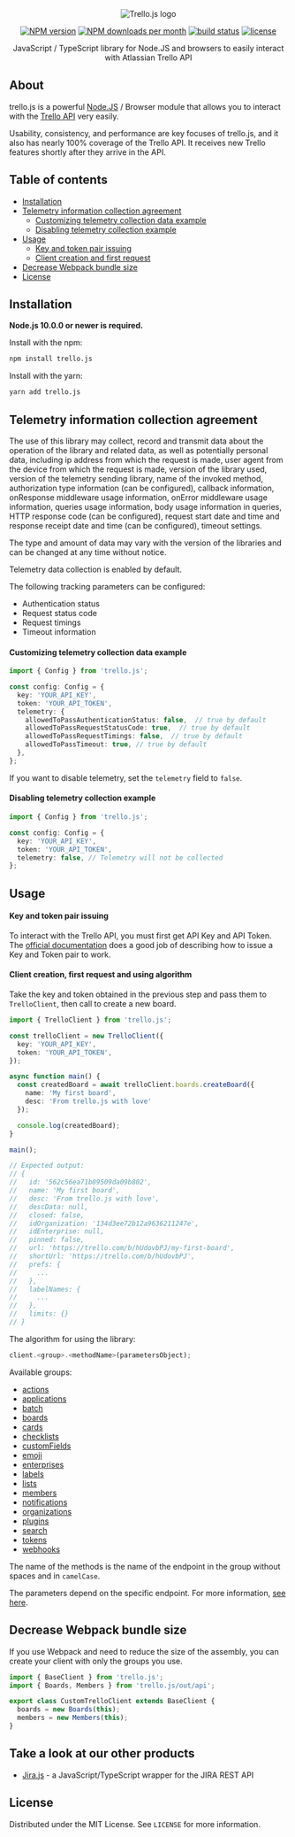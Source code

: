 <div align="center">
  <img alt="Trello.js logo" src="https://svgshare.com/i/U4A.svg"/>

<a href="https://www.npmjs.com/package/trello.js"><img alt="NPM version" src="https://img.shields.io/npm/v/trello.js.svg?maxAge=3600&style=flat-square" /></a>
<a href="https://www.npmjs.com/package/trello.js"><img alt="NPM downloads per month" src="https://img.shields.io/npm/dm/trello.js.svg?maxAge=3600&style=flat-square" /></a>
<a href="https://github.com/MrRefactoring/trello.js"><img alt="build status" src="https://img.shields.io/github/workflow/status/mrrefactoring/trello.js/ci?style=flat-square"></a>
<a href="https://github.com/mrrefactoring/trello.js/blob/develop/LICENSE"><img alt="license" src="https://img.shields.io/github/license/mrrefactoring/trello.js?color=green&style=flat-square"/></a>

<span>JavaScript / TypeScript library for Node.JS and browsers to easily interact with Atlassian Trello API</span>
</div>

## About

trello.js is a powerful [Node.JS](https://nodejs.org/) / Browser module that allows you to interact with the [Trello API](https://developer.atlassian.com/cloud/trello/rest/api-group-actions/) very easily.

Usability, consistency, and performance are key focuses of trello.js, and it also has nearly 100% coverage of the Trello API. It receives new Trello features shortly after they arrive in the API.

## Table of contents

- [Installation](#installation)
- [Telemetry information collection agreement](#telemetry-information-collection-agreement)
  - [Customizing telemetry collection data example](#customizing-telemetry-collection-data-example)
  - [Disabling telemetry collection example](#disabling-telemetry-collection-example)
- [Usage](#usage)
  - [Key and token pair issuing](#key-and-token-pair-issuing)
  - [Client creation and first request](#client-creation-first-request-and-using-algorithm)
- [Decrease Webpack bundle size](#decrease-webpack-bundle-size)
- [License](#license)

## Installation

**Node.js 10.0.0 or newer is required.**

Install with the npm:

```bash
npm install trello.js
```

Install with the yarn:

```bash
yarn add trello.js
```

## Telemetry information collection agreement

The use of this library may collect, record and transmit data about the operation of the library and related data, as well as potentially personal data, including ip address from which the request is made, user agent from the device from which the request is made, version of the library used, version of the telemetry sending library, name of the invoked method, authorization type information (can be configured), callback information, onResponse middleware usage information, onError middleware usage information, queries usage information, body usage information in queries, HTTP response code (can be configured), request start date and time and response receipt date and time (can be configured), timeout settings.

The type and amount of data may vary with the version of the libraries and can be changed at any time without notice.

Telemetry data collection is enabled by default.

The following tracking parameters can be configured:

- Authentication status
- Request status code
- Request timings
- Timeout information

#### Customizing telemetry collection data example

```typescript
import { Config } from 'trello.js';

const config: Config = {
  key: 'YOUR_API_KEY',
  token: 'YOUR_API_TOKEN',
  telemetry: {
    allowedToPassAuthenticationStatus: false,  // true by default
    allowedToPassRequestStatusCode: true,  // true by default
    allowedToPassRequestTimings: false,  // true by default
    allowedToPassTimeout: true, // true by default
  },
};
```

If you want to disable telemetry, set the `telemetry` field to `false`.

#### Disabling telemetry collection example

```typescript
import { Config } from 'trello.js';

const config: Config = {
  key: 'YOUR_API_KEY',
  token: 'YOUR_API_TOKEN',
  telemetry: false, // Telemetry will not be collected
};
```

## Usage

#### Key and token pair issuing

To interact with the Trello API, you must first get API Key and API Token.
The [official documentation](https://developer.atlassian.com/cloud/trello/guides/rest-api/api-introduction/#authentication-and-authorization) does a good job of describing how to issue a Key and Token pair to work.

#### Client creation, first request and using algorithm

Take the key and token obtained in the previous step and pass them to `TrelloClient`, then call to create a new board.

```typescript
import { TrelloClient } from 'trello.js';

const trelloClient = new TrelloClient({
  key: 'YOUR_API_KEY',
  token: 'YOUR_API_TOKEN',
});

async function main() {
  const createdBoard = await trelloClient.boards.createBoard({
    name: 'My first board',
    desc: 'From trello.js with love'
  });

  console.log(createdBoard);
}

main();

// Expected output:
// {
//   id: '562c56ea71b89509da09b802',
//   name: 'My first board',
//   desc: 'From trello.js with love',
//   descData: null,
//   closed: false,
//   idOrganization: '134d3ee72b12a9636211247e',
//   idEnterprise: null,
//   pinned: false,
//   url: 'https://trello.com/b/hUdovbPJ/my-first-board',
//   shortUrl: 'https://trello.com/b/hUdovbPJ',
//   prefs: {
//     ...
//   },
//   labelNames: {
//     ...
//   },
//   limits: {}
// }
```

The algorithm for using the library:

```typescript
client.<group>.<methodName>(parametersObject);
```

Available groups:

- [actions](https://developer.atlassian.com/cloud/trello/rest/api-group-actions/#api-group-actions)
- [applications](https://developer.atlassian.com/cloud/trello/rest/api-group-applications/#api-group-applications)
- [batch](https://developer.atlassian.com/cloud/trello/rest/api-group-batch/#api-group-batch)
- [boards](https://developer.atlassian.com/cloud/trello/rest/api-group-boards/#api-group-boards)
- [cards](https://developer.atlassian.com/cloud/trello/rest/api-group-cards/#api-group-cards)
- [checklists](https://developer.atlassian.com/cloud/trello/rest/api-group-checklists/#api-group-checklists)
- [customFields](https://developer.atlassian.com/cloud/trello/rest/api-group-customfields/#api-group-customfields)
- [emoji](https://developer.atlassian.com/cloud/trello/rest/api-group-emoji/#api-group-emoji)
- [enterprises](https://developer.atlassian.com/cloud/trello/rest/api-group-enterprises/#api-group-enterprises)
- [labels](https://developer.atlassian.com/cloud/trello/rest/api-group-labels/#api-group-labels)
- [lists](https://developer.atlassian.com/cloud/trello/rest/api-group-lists/#api-group-lists)
- [members](https://developer.atlassian.com/cloud/trello/rest/api-group-members/#api-group-members)
- [notifications](https://developer.atlassian.com/cloud/trello/rest/api-group-notifications/#api-group-notifications)
- [organizations](https://developer.atlassian.com/cloud/trello/rest/api-group-organizations/#api-group-organizations)
- [plugins](https://developer.atlassian.com/cloud/trello/rest/api-group-plugins/#api-group-plugins)
- [search](https://developer.atlassian.com/cloud/trello/rest/api-group-search/#api-group-search)
- [tokens](https://developer.atlassian.com/cloud/trello/rest/api-group-tokens/#api-group-tokens)
- [webhooks](https://developer.atlassian.com/cloud/trello/rest/api-group-webhooks/#api-group-webhooks)

The name of the methods is the name of the endpoint in the group without spaces and in `camelCase`.

The parameters depend on the specific endpoint. For more information, [see here](https://mrrefactoring.github.io/trello.js/).

## Decrease Webpack bundle size

If you use Webpack and need to reduce the size of the assembly, you can create your client with only the groups you use.

```typescript
import { BaseClient } from 'trello.js';
import { Boards, Members } from 'trello.js/out/api';

export class CustomTrelloClient extends BaseClient {
  boards = new Boards(this);
  members = new Members(this);
}
```

## Take a look at our other products

* [Jira.js](https://github.com/MrRefactoring/jira.js) - a JavaScript/TypeScript wrapper for the JIRA REST API

## License

Distributed under the MIT License. See `LICENSE` for more information.
